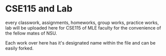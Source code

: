 # CSE115 and Lab
every classwork, assignments, homeworks, group works, practice works, lab will be uploaded here for CSE115 of MLE faculty for the convenience of the fellow mates of NSU.

Each work over here has it's designated name within the file and can be easily forked.
